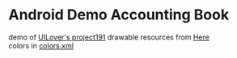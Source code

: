# Android Demo Accounting Book

demo of [UILover's project191](https://www.youtube.com/watch?v=ZcNKWcr-pKg&list=PLfcLDE6VDKRg73CjGR6-czb3jEiP3Hzom&index=22)
drawable resources from [Here](https://github.com/worldsat/project191#)  
colors in [colors.xml](./app/src/main/res/values/colors.xml)